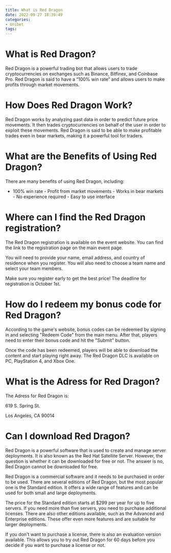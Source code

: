 ```yaml
---
title: What is Red Dragon
date: 2022-09-27 18:39:49
categories:
- Unibet
tags:
---
```



# What is Red Dragon?

Red Dragon is a powerful trading bot that allows users to trade cryptocurrencies on exchanges such as Binance, Bitfinex, and Coinbase Pro. Red Dragon is said to have a “100% win rate” and allows users to make profits through market movements.

# How Does Red Dragon Work?

Red Dragon works by analyzing past data in order to predict future price movements. It then trades cryptocurrencies on behalf of the user in order to exploit these movements. Red Dragon is said to be able to make profitable trades even in bear markets, making it a powerful tool for traders.

# What are the Benefits of Using Red Dragon?

There are many benefits of using Red Dragon, including:

- 100% win rate - Profit from market movements - Works in bear markets - No experience required - Easy to use interface

# Where can I find the Red Dragon registration?

The Red Dragon registration is available on the event website. You can find the link to the registration page on the main event page.

You will need to provide your name, email address, and country of residence when you register. You will also need to choose a team name and select your team members.

Make sure you register early to get the best price! The deadline for registration is October 1st.

# How do I redeem my bonus code for Red Dragon?

According to the game's website, bonus codes can be redeemed by signing in and selecting "Redeem Code" from the main menu. After that, players need to enter their bonus code and hit the "Submit" button.

Once the code has been redeemed, players will be able to download the content and start playing right away. The Red Dragon DLC is available on PC, PlayStation 4, and Xbox One.

# What is the Adress for Red Dragon?

The Adress for Red Dragon is:

619 S. Spring St.

Los Angeles, CA 90014

# Can I download Red Dragon?

Red Dragon is a powerful software that is used to create and manage server deployments. It is also known as the Red Hat Satellite Server. However, the question is whether it can be downloaded for free or not. The answer is no, Red Dragon cannot be downloaded for free.

Red Dragon is a commercial software and it needs to be purchased in order to be used. There are several editions of Red Dragon, but the most popular one is the Standard edition. It offers a wide range of features and can be used for both small and large deployments.

The price for the Standard edition starts at $299 per year for up to five servers. If you need more than five servers, you need to purchase additional licenses. There are also other editions available, such as the Advanced and Enterprise editions. These offer even more features and are suitable for larger deployments.

If you don't want to purchase a license, there is also an evaluation version available. This allows you to try out Red Dragon for 60 days before you decide if you want to purchase a license or not.